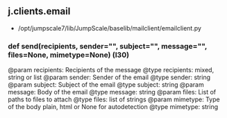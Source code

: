 ## j.clients.email

- /opt/jumpscale7/lib/JumpScale/baselib/mailclient/emailclient.py

### def send(recipients, sender="", subject="", message="", files=None, mimetype=None) (l30)

@param recipients: Recipients of the message
@type recipients: mixed, string or list
@param sender: Sender of the email
@type sender: string
@param subject: Subject of the email
@type subject: string
@param message: Body of the email
@type message: string
@param files: List of paths to files to attach
@type files: list of strings
@param mimetype: Type of the body plain, html or None for autodetection
@type mimetype: string

